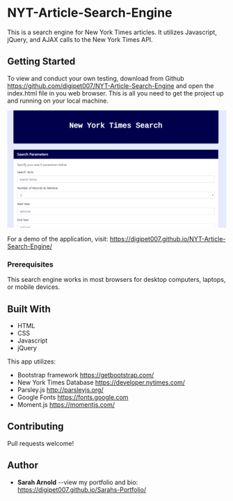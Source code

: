 # NYT-Article-Search-Engine

This is a search engine for New York Times articles. It utilizes Javascript, jQuery, and AJAX calls to the New York Times API.

## Getting Started

To view and conduct your own testing, download from Github <https://github.com/digipet007/NYT-Article-Search-Engine> and open the index.html file in you web browser. This is all you need to get the project up and running on your local machine.

![New Yor Times Search Engine Demo](demo/nytimes.gif)

For a demo of the application, visit: <https://digipet007.github.io/NYT-Article-Search-Engine/>

### Prerequisites

This search engine works in most browsers for desktop computers, laptops, or mobile devices.

## Built With

* HTML
* CSS
* Javascript
* jQuery


This app utilizes:
* Bootstrap framework <https://getbootstrap.com/> 
* New York Times Database <https://developer.nytimes.com/>
* Parsley.js <http://parsleyjs.org/>
* Google Fonts <https://fonts.google.com>
* Moment.js <https://momentjs.com/>

## Contributing

Pull requests welcome!

## Author

* **Sarah Arnold** --view my portfolio and bio: <https://digipet007.github.io/Sarahs-Portfolio/>